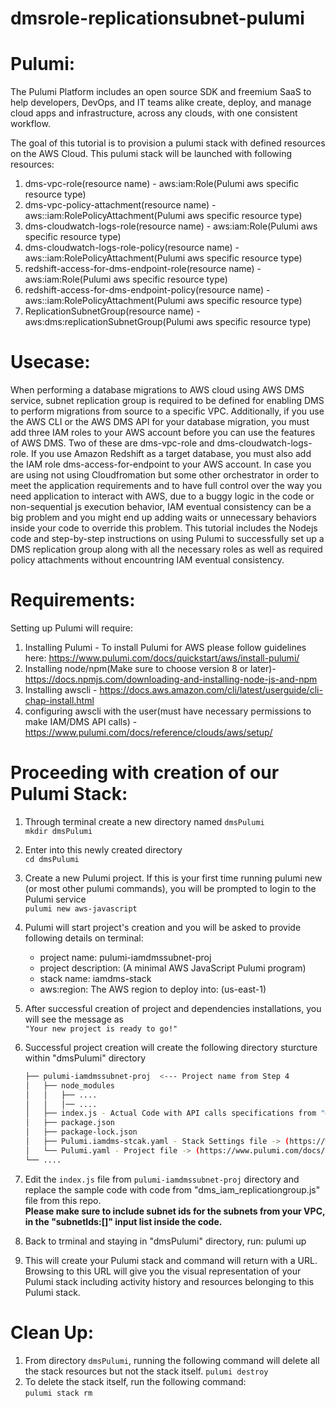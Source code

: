 # dmsrole-replicationsubnet-pulumi

Pulumi:
=======
The Pulumi Platform includes an open source SDK and freemium SaaS to help developers, DevOps, and IT teams alike create, deploy, and manage cloud apps and infrastructure, across any clouds, with one consistent workflow.

The goal of this tutorial is to provision a pulumi stack with defined resources on the AWS Cloud. This pulumi stack will be launched with following resources:
  1. dms-vpc-role(resource name) - aws:iam:Role(Pulumi aws specific resource type) 
  2. dms-vpc-policy-attachment(resource name) - aws::iam:RolePolicyAttachment(Pulumi aws specific resource type)
  3. dms-cloudwatch-logs-role(resource name) - aws:iam:Role(Pulumi aws specific resource type) 
  4. dms-cloudwatch-logs-role-policy(resource name) - aws::iam:RolePolicyAttachment(Pulumi aws specific resource type)
  5. redshift-access-for-dms-endpoint-role(resource name) - aws:iam:Role(Pulumi aws specific resource type) 
  6. redshift-access-for-dms-endpoint-policy(resource name) - aws::iam:RolePolicyAttachment(Pulumi aws specific resource type)
  7. ReplicationSubnetGroup(resource name) - aws:dms:replicationSubnetGroup(Pulumi aws specific resource type)

Usecase:
=========
When performing a database migrations to AWS cloud using AWS DMS service, subnet replication group is required to be defined for enabling DMS to perform migrations from source to a specific VPC. Additionally, if you use the AWS CLI or the AWS DMS API for your database migration, you must add three IAM roles to your AWS account before you can use the features of AWS DMS. Two of these are dms-vpc-role and dms-cloudwatch-logs-role. If you use Amazon Redshift as a target database, you must also add the IAM role dms-access-for-endpoint to your AWS account. In case you are using not using Cloudfromation but some other orchestrator in order to meet the application requirements and to have full control over the way you need application to interact with AWS, due to a buggy logic in the code or non-sequential js execution behavior, IAM eventual consistency can be a big problem and you might end up adding waits or unnecessary behaviors inside your code to override this problem. This tutorial includes the Nodejs code and step-by-step instructions on using Pulumi to successfully set up a DMS replication group along with all the necessary roles as well as required policy attachments without encountring IAM eventual consistency.

Requirements:
=============
Setting up Pulumi will require:
1. Installing Pulumi - To install Pulumi for AWS please follow guidelines here: https://www.pulumi.com/docs/quickstart/aws/install-pulumi/
2. Installing node/npm(Make sure to choose version 8 or later)- https://docs.npmjs.com/downloading-and-installing-node-js-and-npm
3. Installing awscli - https://docs.aws.amazon.com/cli/latest/userguide/cli-chap-install.html
4. configuring awscli with the user(must have necessary permissions to make IAM/DMS API calls) - https://www.pulumi.com/docs/reference/clouds/aws/setup/

Proceeding with creation of our Pulumi Stack:
=============================================
1. Through terminal create a new directory named ```dmsPulumi```  
   ```mkdir dmsPulumi```
2. Enter into this newly created directory  
   ```cd dmsPulumi```
3. Create a new Pulumi project. If this is your first time running pulumi new (or most other pulumi commands), you will be prompted to login to the Pulumi service  
   ```pulumi new aws-javascript``` 
4. Pulumi will start project's creation and you will be asked to provide following details on terminal:
   - project name: pulumi-iamdmssubnet-proj
   - project description: (A minimal AWS JavaScript Pulumi program)
   - stack name: iamdms-stack
   - aws:region: The AWS region to deploy into: (us-east-1)
5. After successful creation of project and dependencies installations, you will see the message as  
   ```"Your new project is ready to go!"```
6. Successful project creation will create the following directory sturcture within "dmsPulumi" directory

   ```bash
   ├── pulumi-iamdmssubnet-proj  <--- Project name from Step 4
   │   ├── node_modules
   │   │   ├── ....
   │   │   │── ....
   │   ├── index.js - Actual Code with API calls specifications from "@pulumi/aws" module
   │   ├── package.json
   │   ├── package-lock.json
   │   ├── Pulumi.iamdms-stcak.yaml - Stack Settings file -> (https://www.pulumi.com/docs/reference/project/#stack-settings-file)
   │   └── Pulumi.yaml - Project file -> (https://www.pulumi.com/docs/reference/project/#pulumi-yaml)
   └── ....
   ```
7. Edit the ```index.js``` file from ```pulumi-iamdmssubnet-proj``` directory and replace the sample code with code from "dms_iam_replicationgroup.js" file from this repo.  
   **Please make sure to include subnet ids for the subnets from your VPC, in the "subnetIds:[]" input list inside the code.** 
8. Back to trminal and staying in "dmsPulumi" directory, run:
   pulumi up
9. This will create your Pulumi stack and command will return with a URL. Browsing to this URL will give you the visual representation of your Pulumi stack including activity history and resources belonging to this Pulumi stack.

Clean Up:
=========
1. From directory ```dmsPulumi```, running the following command will delete all the stack resources but not the stack itself.
   ```pulumi destroy```
2. To delete the stack itself, run the following command:  
   ```pulumi stack rm```
